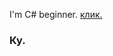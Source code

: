 I'm C# beginner.
[клик.](https://www.youtube.com/playlist?list=PLQOaTSbfxUtD6kMmAYc8Fooqya3pjLs1N)
### Ку.
<!---
aorayden/aorayden is a ✨ special ✨ repository because its `README.md` (this file) appears on your GitHub profile.
You can click the Preview link to take a look at your changes.
--->
